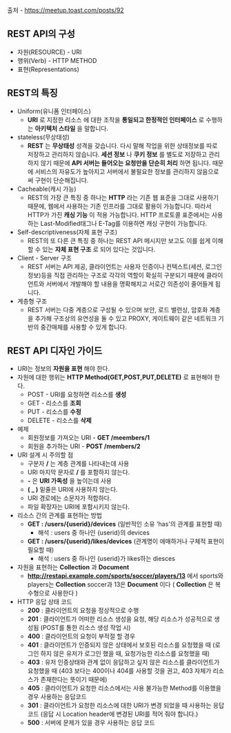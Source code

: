 출처 - https://meetup.toast.com/posts/92

## REST API의 구성
  * 자원(RESOURCE) - URI
  * 행위(Verb) - HTTP METHOD
  * 표현(Representations)

## REST의 특징
  * Uniform(유니폼 인터페이스)
    * __URI__ 로 지정한 리소스 에 대한 조작을 __통일되고 한정적인 인터페이스__ 로 수행하는 __아키텍처 스타일__ 을 말합니다.
  * stateless(무상태성)
    * __REST__ 는 __무상태성__ 성격을 갖습니다. 다시 말해 작업을 위한 상태정보를 따로 저장하고 관리하지 않습니다.
      __세션 정보__ 나 __쿠키 정보__ 를 별도로 저장하고 관리하지 않기 때문에 __API 서버는 들어오는 요청만을 단순히 처리__ 하면 됩니다.
      때문에 서비스의 자유도가 높아지고 서버에서 불필요한 정보를 관리하지 않음으로써 구현이 단순해집니다.
  * Cacheable(캐시 가능)
    * REST의 가장 큰 특징 중 하나는 __HTTP__ 라는 기존 웹 표준을 그대로 사용하기 때문에, 웹에서 사용하는 기존 인프라를 그대로
      활용이 가능합니다. 따라서 HTTP가 가진 __캐싱 기능__ 이 적용 가능합니다. HTTP 프로토콜 표준에서는 사용하는 Last-Modified태그나
      E-Tag를 이용하면 캐싱 구현이 가능합니다.
  * Self-descriptiveness(자체 표현 구조)
    * REST의 또 다른 큰 특징 중 하나는 REST API 메시지만 보고도 이를 쉽게 이해 할 수 있는
      __자체 표현 구조__ 로 되어 있다는 것입니다.
  * Client - Server 구조
    * REST 서버는 API 제공, 클라이언트는 사용자 인증이나 컨텍스트(세션, 로그인 정보)등을 직접 관리하는 구조로
      각각의 역할이 확실히 구분되기 때문에 클라이언트와 서버에서 개발해야 할 내용을 명확해지고 서로간 의존성이 줄어들게 됩니다.
  * 계층형 구조
    * REST 서버는 다중 계층으로 구성될 수 있으며 보안, 로드 밸런싱, 암호화 계층을 추가해 구조상의 유연성을 둘 수 있고
      PROXY, 게이트웨이 같은 네트워크 기반의 중간매체를 사용할 수 있게 합니다.

## REST API 디자인 가이드
  * URI는 정보의 __자원을 표현__ 해야 한다.
  * 자원에 대한 행위는 __HTTP Method(GET,POST,PUT,DELETE)__ 로 표현해야 한다.
    * POST - URI를 요청하면 리소스를 __생성__ 
    * GET - 리소스를 __조회__
    * PUT - 리소스를 __수정__
    * DELETE - 리소스를 __삭제__
  * 예제
    * 회원정보를 가져오는 URI - __GET /meembers/1__
    * 회원을 추가하는 URI - __POST /members/2__
  * URI 설계 시 주의할 점
    * 구분자 __/__ 는 계층 관계를 나타내는데 사용
    * URI 마지막 문자로 __/__ 를 포함하지 않는다.
    * __-__ 은 __URI 가독성__ 을 높이는데 사용
    * __( _ )__ 밑줄은 URI에 사용하지 않는다.
    * URI 경로에는 소문자가 적합하다.
    * 파일 확장자는 URI에 포함시키지 않는다.
  * 리소스 간의 관계를 표현하는 방법
    * __GET : /users/{userid}/devices__ (일반적인 소유 'has'의 관계를 표현할 때)
      - 해석 : users 중 하나인 {userid}의 devices 
    * __GET : /users/{userid}/likes/devices__ (관계명이 애매하거나 구체적 표현이 필요할 때)
      - 해석 : users 중 하나인 {userid}가 likes하는 diesces
  * 자원을 표현하는 __Collection__ 과 __Document__
    * __http://restapi.example.com/sports/soccer/players/13__ 에서 
      sports와 players는 __Collection__ soccer과 13은 __Document__ 이다 
      ( __Collection__ 은 복수형으로 사용한다 )
  * HTTP 응답 상태 코드
    * __200__ : 클라이언트의 요청을 정상적으로 수행
    * __201__ : 클라이언트가 어떠한 리소스 생성을 요청, 해당 리소스가 성공적으로 생성됨
                (POST를 통한 리소스 생성 작업 시)
    * __400__ : 클라이언트의 요청이 부적절 할 경우
    * __401__ : 클라이언트가 인증되지 않은 상태에서 보호된 리소스를 요청했을 때
                (로그인 하지 않은 유저가 로그인 했을 때, 요청가능한 리소스를 요청했을 때)
    * __403__ : 유저 인증상태와 관계 없이 응답하고 싶지 않은 리소스를 클라이언트가 요청했을 때
                (403 보다는 400이나 404를 사용할 것을 권고, 403 자체가 리소스가 존재한다는 뜻이기 때문에)
    * __405__ : 클라이언트가 요청한 리소스에서는  사용 불가능한 Method를 이용했을 경우 사용하는 응답코드 
    * __301__ : 클라이언트가 요청한 리소스에 대한 URI가 변경 되었을 때 사용하는 응답 코드
                (응답 시 Location header에 변경된 URI를 적어 줘야 합니다.)
    * __500__ : 서버에 문제가 있을 경우 사용하는 응답 코드

    

   